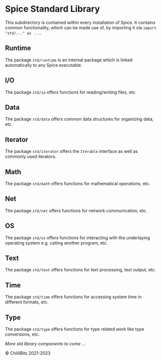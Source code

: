 # Spice Standard Library
This subdirectory is contained within every installation of Spice. It contains common functionality, which can be made use of, by importing it via `import "std/..." as ...`.

## Runtime
The package `std/runtime` is an internal package which is linked automatically to any Spice executable.

## I/O
The package `std/io` offers functions for reading/writing files, etc.

## Data
The package `std/data` offers common data structures for organizing data, etc.

## Iterator
The package `std/iterator` offers the `Iterable` interface as well as commonly used iterators.

## Math
The package `std/math` offers functions for mathematical operations, etc.

## Net
The package `std/net` offers functions for network communication, etc.

## OS
The package `std/os` offers functions for interacting with the underlaying operating system e.g. calling another program, etc.

## Text
The package `std/text` offers functions for text processing, text output, etc.

## Time
The package `std/time` offers functions for accessing system time in different formats, etc.

## Type
The package `std/type` offers functions for type related work like type conversions, etc.

*More std library components to come ...*

© ChilliBits 2021-2023